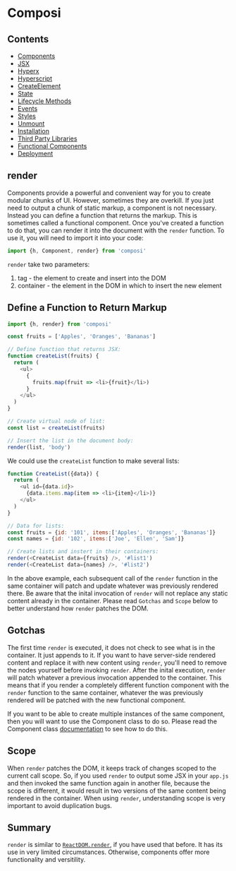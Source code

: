Composi
=======

Contents
--------
- [Components](./components.md)
- [JSX](./jsx.md)
- [Hyperx](./hyperx.md)
- [Hyperscript](./hyperscript.md)
- [CreateElement](./create-element.md)
- [State](./state.md)
- [Lifecycle Methods](./lifecycle.md)
- [Events](./events.md)
- [Styles](./styles.md)
- [Unmount](./unmount.md)
- [Installation](../README.md)
- [Third Party Libraries](./third-party.md)
- [Functional Components](./functional-components.md)
- [Deployment](./deployment.md)

render
------

Components provide a powerful and convenient way for you to create modular chunks of UI. However, sometimes they are overkill. If you just need to output a chunk of static markup, a component is not necessary. Instead you can define a function that returns the markup. This is sometimes called a functional component. Once you've created a function to do that, you can render it into the document with the `render` function. To use it, you will need to import it into your code:

```javascript
import {h, Component, render} from 'composi'

```
`render` take two parameters:

1. tag - the element to create and insert into the DOM
2. container - the element in the DOM in which to insert the new element 

Define a Function to Return Markup
----------------------------------

```javascript
import {h, render} from 'composi'

const fruits = ['Apples', 'Oranges', 'Bananas']

// Define function that returns JSX:
function createList(fruits) {
  return (
    <ul>
      {
        fruits.map(fruit => <li>{fruit}</li>)
      }
    </ul>
  )
}

// Create virtual node of list:
const list = createList(fruits)

// Insert the list in the document body:
render(list, 'body')
```

We could use the `createList` function to make several lists:

```javascript
function CreateList({data}) {
  return (
    <ul id={data.id}>
      {data.items.map(item => <li>{item}</li>)}
    </ul>
  )
}

// Data for lists:
const fruits = {id: '101', items:['Apples', 'Oranges', 'Bananas']}
const names = {id: '102', items:['Joe', 'Ellen', 'Sam']}

// Create lists and instert in their containers:
render(<CreateList data={fruits} />, '#list1')
render(<CreateList data={names} />, '#list2')
```

In the above example, each subsequent call of the `render` function in the same container will patch and update whatever was previously rendered there. Be aware that the inital invocation of `render` will not replace any static content already in the container. Please read `Gotchas` and `Scope` below to better understand how `render` patches the DOM.

Gotchas
-------
The first time `render` is executed, it does not check to see what is in the container. It just appends to it. If you want to have server-side rendered content and replace it with new content using `render`, you'll need to remove the nodes yourself before invoking `render`. After the inital execution, `render` will patch whatever a previous invocation appended to the container. This means that if you render a completely different function component with the `render` function to the same container, whatever the was previously rendered will be patched with the new functional component.

If you want to be able to create multiple instances of the same component, then you will want to use the Component class to do so. Please read the Component class [documentation](./components.md) to see how to do this.

Scope
-------
When `render` patches the DOM, it keeps track of changes scoped to the current call scope. So, if you used `render` to output some JSX in your `app.js` and then invoked the same function again in another file, because the scope is different, it would result in two versions of the same content being rendered in the container. When using `render`, understanding scope is very important to avoid duplication bugs.


Summary
-------

`render` is similar to [`ReactDOM.render`](https://facebook.github.io/react/docs/react-dom.html#render), if you have used that before. It has its use in very limited circumstances. Otherwise, components offer more functionality and versitility.